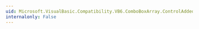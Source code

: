 ```yaml
---
uid: Microsoft.VisualBasic.Compatibility.VB6.ComboBoxArray.ControlAdded
internalonly: False
---
```

